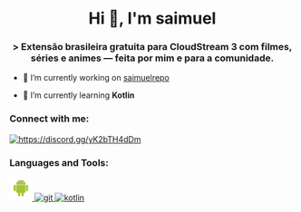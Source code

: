 <h1 align="center">Hi 👋, I'm saimuel</h1>
<h3 align="center">> Extensão brasileira gratuita para CloudStream 3 com filmes, séries e animes — feita por mim e para a comunidade.</h3>

- 🔭 I’m currently working on [saimuelrepo](https://github.com/saimuelbr/saimuelrepo)

- 🌱 I’m currently learning **Kotlin**

<h3 align="left">Connect with me:</h3>
<p align="left">
<a href="https://discord.gg/https://discord.gg/yK2bTH4dDm" target="blank"><img align="center" src="https://raw.githubusercontent.com/rahuldkjain/github-profile-readme-generator/master/src/images/icons/Social/discord.svg" alt="https://discord.gg/yK2bTH4dDm" height="30" width="40" /></a>
</p>

<h3 align="left">Languages and Tools:</h3>
<p align="left"> <a href="https://developer.android.com" target="_blank" rel="noreferrer"> <img src="https://raw.githubusercontent.com/devicons/devicon/master/icons/android/android-original-wordmark.svg" alt="android" width="40" height="40"/> </a> <a href="https://git-scm.com/" target="_blank" rel="noreferrer"> <img src="https://www.vectorlogo.zone/logos/git-scm/git-scm-icon.svg" alt="git" width="40" height="40"/> </a> <a href="https://kotlinlang.org" target="_blank" rel="noreferrer"> <img src="https://www.vectorlogo.zone/logos/kotlinlang/kotlinlang-icon.svg" alt="kotlin" width="40" height="40"/> </a> </p>

